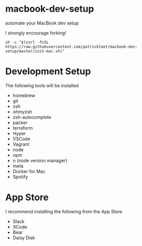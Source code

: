 # macbook-dev-setup
automate your MacBook dev setup

I strongly encourage forking!

```
sh -c "$(curl -fsSL https://raw.githubusercontent.com/patrickleet/macbook-dev-setup/master/init-mac.sh)"
```

# Development Setup

The following tools will be installed

* homebrew
* git
* zsh
* ohmyzsh
* zsh-autocomplete
* packer
* terraform
* Hyper
* VSCode
* Vagrant
* node
* npm
* n (node version manager)
* meta
* Docker for Mac
* Spotify

# App Store

I recommend installing the following from the App Store

* Slack
* XCode
* Bear
* Daisy Disk
